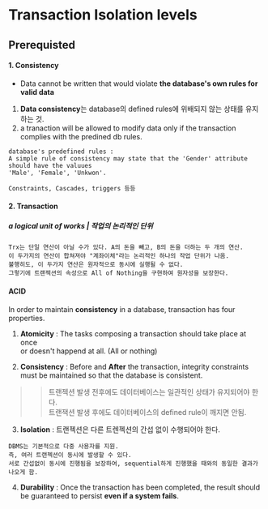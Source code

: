 
# Transaction Isolation levels  

## Prerequisted  

#### 1. Consistency  

  * Data cannot be written that would violate **the database's own rules for valid data**  
  1. **Data consistency**는 database의 defined rules에 위배되지 않는 상태를 유지하는 것.   
  2. a tranaction will be allowed to modify data only if the transaction complies with the predined db rules.  
  
  ```
  database's predefined rules :
  A simple rule of consistency may state that the 'Gender' attribute should have the valuues 
  'Male', 'Female', 'Unkwon'.
  
  Constraints, Cascades, triggers 등등
  ```

#### 2. Transaction  

##### a logical unit of works | 작업의 논리적인 단위  

```
Trx는 단일 연산이 아닐 수가 있다. A의 돈을 빼고, B의 돈을 더하는 두 개의 연산.
이 두가지의 연산이 합쳐져야 "계좌이체"라는 논리적인 하나의 작업 단위가 나옴.
불행히도, 이 두가지 연산은 원자적으로 동시에 실행될 수 없다. 
그렇기에 트랜젝션의 속성으로 All of Nothing을 구현하여 원자성을 보장한다.  
```

#### ACID  
  In order to maintain **consistency** in a database, transaction has four properties.  
  
  1. **Atomicity** : The tasks composing a transaction should take place at once  
  or doesn't happend at all.  (All or nothing)  
  
  2. **Consistency** : Before and **After** the transaction, integrity constraints  
  must be maintained so that the database is consistent.  
  >> 트랜젝션 발생 전후에도 데이터베이스는 일관적인 상태가 유지되어야 한다.  
  >> 트랜잭션 발생 후에도 데이터베이스의 defined rule이 깨지면 안됨.  
  
  3. **Isolation** : 트랜젝션은 다른 트렌젝션의 간섭 없이 수행되어야 한다.  
  ```
  DBMS는 기본적으로 다중 사용자를 지원.  
  즉, 여러 트랜젝션이 동시에 발생할 수 있다. 
  서로 간섭없이 동시에 진행됨을 보장하여, sequential하게 진행했을 때와의 동일한 결과가 나오게 함.  
  ```
  
  4. **Durability** : Once the transaction has been completed, the result should be
  guaranteed to persist **even if a system fails**.  


##
